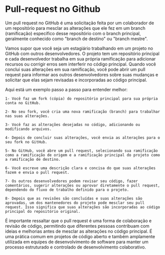 # Pull-request no Github

Um pull request no GitHub é uma solicitação feita por um colaborador de um repositório para mesclar as alterações que ele fez em um branch (ramificação) específico desse repositório com o branch principal, geralmente conhecido como "branch de destino" ou "branch mestre".

Vamos supor que você seja um estagiário trabalhando em um projeto no GitHub com outros desenvolvedores. O projeto tem um repositório principal e cada desenvolvedor trabalha em sua própria ramificação para adicionar recursos ou corrigir erros sem interferir no código principal. Quando você conclui suas alterações em sua ramificação, você pode abrir um pull request para informar aos outros desenvolvedores sobre suas mudanças e solicitar que elas sejam revisadas e incorporadas ao código principal.

Aqui está um exemplo passo a passo para entender melhor:

    1- Você faz um fork (cópia) do repositório principal para sua própria conta no GitHub.

    2- No seu fork, você cria uma nova ramificação (branch) para trabalhar nas suas alterações.

    3- Você faz as alterações desejadas no código, adicionando ou modificando arquivos.

    4- Depois de concluir suas alterações, você envia as alterações para o seu fork no GitHub.

    5- No GitHub, você abre um pull request, selecionando sua ramificação como a ramificação de origem e a ramificação principal do projeto como a ramificação de destino.

    6- Você escreve uma descrição clara e concisa do que suas alterações fazem e envia o pull request.

    7- Os outros desenvolvedores podem revisar seu código, fazer comentários, sugerir alterações ou aprovar diretamente o pull request, dependendo do fluxo de trabalho definido para o projeto.

    8- Depois que as revisões são concluídas e suas alterações são aprovadas, um dos mantenedores do projeto pode mesclar seu pull request. Isso significa que suas alterações são incorporadas ao código principal do repositório original.

É importante ressaltar que o pull request é uma forma de colaboração e revisão de código, permitindo que diferentes pessoas contribuam com ideias e melhorias antes de mesclar as alterações no código principal. É uma prática comum em projetos de código aberto e também amplamente utilizada em equipes de desenvolvimento de software para manter um processo estruturado e controlado de desenvolvimento colaborativo.
